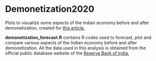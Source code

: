 # Demonetization2020
Plots to visualize some aspects of the Indian economy before and after demonetization, created for <a href="http://kiranlimayecommentary.blogspot.com/2020/11/4-years-of-demonetization-how-non-cash.html">this article.</a> 

**demonetization_forecast.R** contains R codes used to forecast, plot and compare various aspects of the Indian economy before and after demonetization. All the data used in this analysis is obtained from the official public database website of the <a href = "https://dbie.rbi.org.in/DBIE/dbie.rbi?site=home">Reserve Bank of India.</a>
